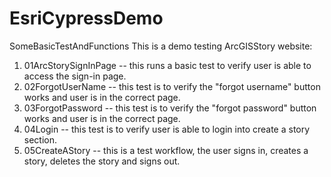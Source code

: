 # EsriCypressDemo
SomeBasicTestAndFunctions
This is a demo testing ArcGISStory website:
1. 01ArcStorySignInPage -- this runs a basic test to verify user is able to access the sign-in page. 
2. 02ForgotUserName -- this test is to verify the "forgot username" button works and user is in the correct page. 
3. 03ForgotPassword -- this test is to verify the "forgot password" button works and user is in the correct page. 
4. 04Login -- this test is to verify user is able to login into create a story section. 
5. 05CreateAStory -- this is a test workflow, the user signs in, creates a story, deletes the story and signs out. 
